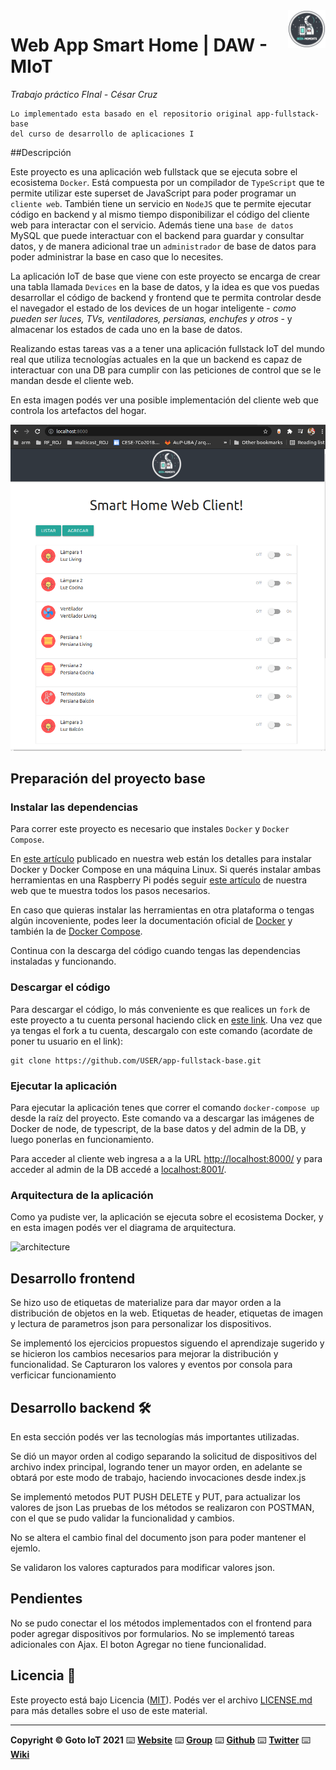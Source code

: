 <a href="https://www.gotoiot.com/">
    <img src="doc/gmlogo.png" alt="logo" title="Goto IoT" align="right" width="60" height="60" />
</a>

Web App Smart Home | DAW - MIoT
=======================

*Trabajo práctico FInal - César Cruz*
```
Lo implementado esta basado en el repositorio original app-fullstack-base 
del curso de desarrollo de aplicaciones I
```
##Descripción

Este proyecto es una aplicación web fullstack que se ejecuta sobre el ecosistema `Docker`. Está compuesta por un compilador de `TypeScript` que te permite utilizar este superset de JavaScript para poder programar un `cliente web`. También tiene un servicio en `NodeJS` que te permite ejecutar código en backend y al mismo tiempo disponibilizar el código del cliente web para interactar con el servicio. Además tiene una `base de datos` MySQL que puede interactuar con el backend para guardar y consultar datos, y de manera adicional trae un `administrador` de base de datos para poder administrar la base en caso que lo necesites.

La aplicación IoT de base que viene con este proyecto se encarga de crear una tabla llamada `Devices` en la base de datos, y la idea es que vos puedas desarrollar el código de backend y frontend que te permita controlar desde el navegador el estado de los devices de un hogar inteligente - *como pueden ser luces, TVs, ventiladores, persianas, enchufes y otros* - y almacenar los estados de cada uno en la base de datos. 

Realizando estas tareas vas a a tener una aplicación fullstack IoT del mundo real que utiliza tecnologías actuales en la que un backend es capaz de interactuar con una DB para cumplir con las peticiones de control que se le mandan desde el cliente web.

En esta imagen podés ver una posible implementación del cliente web que controla los artefactos del hogar.

![architecture](doc/webapp-example-1.png)
## Preparación del proyecto base
### Instalar las dependencias

Para correr este proyecto es necesario que instales `Docker` y `Docker Compose`.

En [este artículo](https://www.gotoiot.com/pages/articles/docker_installation_linux/) publicado en nuestra web están los detalles para instalar Docker y Docker Compose en una máquina Linux. Si querés instalar ambas herramientas en una Raspberry Pi podés seguir [este artículo](https://www.gotoiot.com/pages/articles/rpi_docker_installation) de nuestra web que te muestra todos los pasos necesarios.

En caso que quieras instalar las herramientas en otra plataforma o tengas algún incoveniente, podes leer la documentación oficial de [Docker](https://docs.docker.com/get-docker/) y también la de [Docker Compose](https://docs.docker.com/compose/install/).

Continua con la descarga del código cuando tengas las dependencias instaladas y funcionando.

### Descargar el código

Para descargar el código, lo más conveniente es que realices un `fork` de este proyecto a tu cuenta personal haciendo click en [este link](https://github.com/gotoiot/app-fullstack-base/fork). Una vez que ya tengas el fork a tu cuenta, descargalo con este comando (acordate de poner tu usuario en el link):

```
git clone https://github.com/USER/app-fullstack-base.git
```

### Ejecutar la aplicación

Para ejecutar la aplicación tenes que correr el comando `docker-compose up` desde la raíz del proyecto. Este comando va a descargar las imágenes de Docker de node, de typescript, de la base datos y del admin de la DB, y luego ponerlas en funcionamiento.

Para acceder al cliente web ingresa a a la URL [http://localhost:8000/](http://localhost:8000/) y para acceder al admin de la DB accedé a [localhost:8001/](http://localhost:8001/).
 

### Arquitectura de la aplicación

Como ya pudiste ver, la aplicación se ejecuta sobre el ecosistema Docker, y en esta imagen podés ver el diagrama de arquitectura.

![architecture](doc/architecture.png)


## Desarrollo frontend
Se hizo uso de etiquetas de materialize para dar mayor orden a la distribución de objetos en la web. Etiquetas de header, etiquetas de imagen y lectura de parametros json para personalizar los dispositivos.

Se implementó los ejercicios propuestos siguendo el aprendizaje sugerido y se hicieron los cambios necesarios para mejorar la distribución y funcionalidad.
Se Capturaron los valores y eventos por consola para verficicar funcionamiento
## Desarrollo backend 🛠️

En esta sección podés ver las tecnologías más importantes utilizadas.

Se dió un mayor orden al codigo separando la solicitud de dispositivos del archivo index principal, logrando tener un mayor orden, en adelante se obtará por este modo de trabajo, haciendo invocaciones desde index.js

Se implementó metodos PUT PUSH DELETE y PUT, para actualizar los valores de json
Las pruebas de los métodos se realizaron con POSTMAN, con el que se pudo validar la funcionalidad y cambios.

No se altera el cambio final del documento json para poder mantener el ejemlo.

Se validaron los valores capturados para modificar valores json.
## Pendientes
No se pudo conectar el los métodos implementados con el frontend para poder agregar dispositivos por formularios.
No se implementó tareas adicionales con Ajax.
El boton Agregar no tiene funcionalidad.
## Licencia 📄

Este proyecto está bajo Licencia ([MIT](https://choosealicense.com/licenses/mit/)). Podés ver el archivo [LICENSE.md](LICENSE.md) para más detalles sobre el uso de este material.

---

**Copyright © Goto IoT 2021** ⌨️ [**Website**](https://www.gotoiot.com) ⌨️ [**Group**](https://groups.google.com/g/gotoiot) ⌨️ [**Github**](https://www.github.com/gotoiot) ⌨️ [**Twitter**](https://www.twitter.com/gotoiot) ⌨️ [**Wiki**](https://github.com/gotoiot/doc/wiki)
